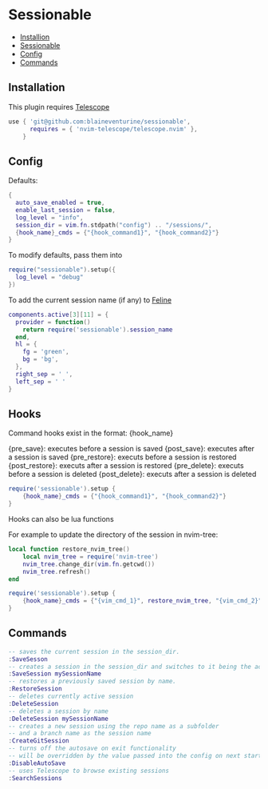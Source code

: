 # Sessionable

<!--toc:start-->
- [Installion](#installation)
- [Sessionable](#sessionable)
- [Config](#config)
- [Commands](#commands)
<!--toc:end-->

## Installation

This plugin requires [Telescope](https://www.github.com/nvim-telescope/telescope.nvim)

```lua
use { 'git@github.com:blaineventurine/sessionable',
      requires = { 'nvim-telescope/telescope.nvim' },
    }
```

## Config

Defaults:

```lua
{
  auto_save_enabled = true,
  enable_last_session = false,
  log_level = "info",
  session_dir = vim.fn.stdpath("config") .. "/sessions/",
  {hook_name}_cmds = {"{hook_command1}", "{hook_command2}"}
}
```

To modify defaults, pass them into

```lua
require("sessionable").setup({
  log_level = "debug"
})
```

To add the current session name (if any) to [Feline](https://github.com/feline-nvim/feline.nvim)

```lua
components.active[3][11] = {
  provider = function()
    return require('sessionable').session_name
  end,
  hl = {
    fg = 'green',
    bg = 'bg',
  },
  right_sep = ' ',
  left_sep = ' '
}
```

## Hooks

Command hooks exist in the format: {hook_name}

{pre_save}: executes before a session is saved
{post_save}: executes after a session is saved
{pre_restore}: executs before a session is restored
{post_restore}: executs after a session is restored
{pre_delete}: executs before a session is deleted
{post_delete}: executs after a session is deleted

```lua
require('sessionable').setup {
    {hook_name}_cmds = {"{hook_command1}", "{hook_command2}"}
}
```

Hooks can also be lua functions

For example to update the directory of the session in nvim-tree:

```lua
local function restore_nvim_tree()
    local nvim_tree = require('nvim-tree')
    nvim_tree.change_dir(vim.fn.getcwd())
    nvim_tree.refresh()
end

require('sessionable').setup {
    {hook_name}_cmds = {"{vim_cmd_1}", restore_nvim_tree, "{vim_cmd_2}"}
}
```

## Commands

```lua
-- saves the current session in the session_dir.
:SaveSesson
-- creates a session in the session_dir and switches to it being the active session.
:SaveSession mySessionName
-- restores a previously saved session by name.
:RestoreSession
-- deletes currently active session
:DeleteSession
-- deletes a session by name
:DeleteSession mySessionName
-- creates a new session using the repo name as a subfolder 
-- and a branch name as the session name
:CreateGitSession
-- turns off the autosave on exit functionality
-- will be overridden by the value passed into the config on next startup
:DisableAutoSave
-- uses Telescope to browse existing sessions
:SearchSessions
```
